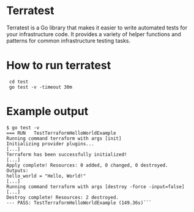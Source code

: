 # Terratest

Terratest is a Go library that makes it easier to write automated tests for your infrastructure code. It provides a variety of helper functions and patterns for common infrastructure testing tasks.


# How to run terratest

```
 cd test
 go test -v -timeout 30m
```

# Example output

```
$ go test -v
=== RUN   TestTerraformHelloWorldExample
Running command terraform with args [init]
Initializing provider plugins...
[...]
Terraform has been successfully initialized!
[...]
Apply complete! Resources: 0 added, 0 changed, 0 destroyed.
Outputs:
hello_world = "Hello, World!"
[...]
Running command terraform with args [destroy -force -input=false]
[...]
Destroy complete! Resources: 2 destroyed.
--- PASS: TestTerraformHelloWorldExample (149.36s)```